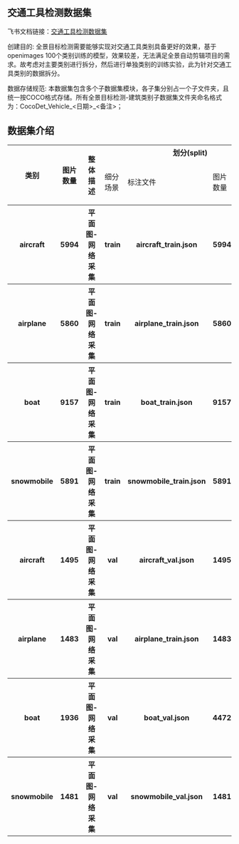 
## 交通工具检测数据集
飞书文档链接：[交通工具检测数据集 ](https://arashivision.feishu.cn/wiki/wikcncD6siBndMliMJh3O8yl6UJ)  


创建目的: 全景目标检测需要能够实现对交通工具类别具备更好的效果，基于openimages 100个类别训练的模型，效果较差，无法满足全景自动剪辑项目的需求。故考虑对主要类别进行拆分，然后进行单独类别的训练实验，此为针对交通工具类别的数据拆分。

数据存储规范: 本数据集包含多个子数据集模块，各子集分别占一个子文件夹，且统一按COCO格式存储。所有全景目标检测-建筑类别子数据集文件夹命名格式为：CocoDet_Vehicle_<日期>_<备注>；

## 数据集介绍

<table>
    <tr>
        <th rowspan="2"> 类别 </th> 
        <th rowspan="2"> 图片数量 </th> 
        <th rowspan="2"> 整体描述 </th> 
        <th colspan="5"> 划分(split) </th>  
    </tr>
    <tr> 
        <td> 细分场景 </td>
        <td> 标注文件 </td>
        <td> 图片数量 </td>
        <td> 检测框数量 </td>
        <td> 细分描述 </td>
    </tr>
    <tr> 
        <th> aircraft  </th>  
        <th> 5994 </th> 
        <th> 平面图-网络采集  </th> 
        <th> train  </th> 
        <th> aircraft_train.json  </th>  
        <th> 5994 </th> 
        <th> 9859 </th> 
        <th> 训练样本  </th>   
    </tr>
    <tr> 
        <th> airplane  </th>  
        <th> 5860 </th> 
        <th> 平面图-网络采集  </th> 
        <th> train  </th> 
        <th> airplane_train.json  </th>  
        <th> 5860 </th> 
        <th> 13744 </th> 
        <th> 训练样本  </th>   
    </tr>
    <tr> 
        <th> boat  </th>  
        <th> 9157 </th> 
        <th> 平面图-网络采集  </th> 
        <th> train  </th> 
        <th> boat_train.json  </th>  
        <th> 9157 </th> 
        <th> 20844 </th> 
        <th> 训练样本  </th>   
    </tr>
    <tr> 
        <th> snowmobile  </th>  
        <th> 5891 </th> 
        <th> 平面图-网络采集  </th> 
        <th> train  </th> 
        <th> snowmobile_train.json  </th>  
        <th> 5891 </th> 
        <th> 9268 </th> 
        <th> 训练样本  </th>   
    </tr>
    <tr> 
        <th> aircraft  </th>  
        <th> 1495 </th> 
        <th> 平面图-网络采集  </th> 
        <th> val  </th> 
        <th> aircraft_val.json  </th>  
        <th> 1495 </th> 
        <th> 2406 </th> 
        <th> 测试样本  </th>   
    </tr>
    <tr> 
        <th> airplane  </th>  
        <th> 1483 </th> 
        <th> 平面图-网络采集  </th> 
        <th> val  </th> 
        <th> airplane_train.json  </th>  
        <th> 1483 </th> 
        <th> 3222 </th> 
        <th> 测试样本  </th>   
    </tr>
    <tr> 
        <th> boat  </th>  
        <th> 1936 </th> 
        <th> 平面图-网络采集  </th> 
        <th> val  </th> 
        <th> boat_val.json  </th>  
        <th> 4472 </th> 
        <th> 4472 </th> 
        <th> 测试样本  </th>   
    </tr>
    <tr> 
        <th> snowmobile  </th>  
        <th> 1481 </th> 
        <th> 平面图-网络采集  </th> 
        <th> val  </th> 
        <th> snowmobile_val.json  </th>  
        <th> 1481 </th> 
        <th> 2370 </th> 
        <th> 测试样本  </th>   
    </tr>
</table>
